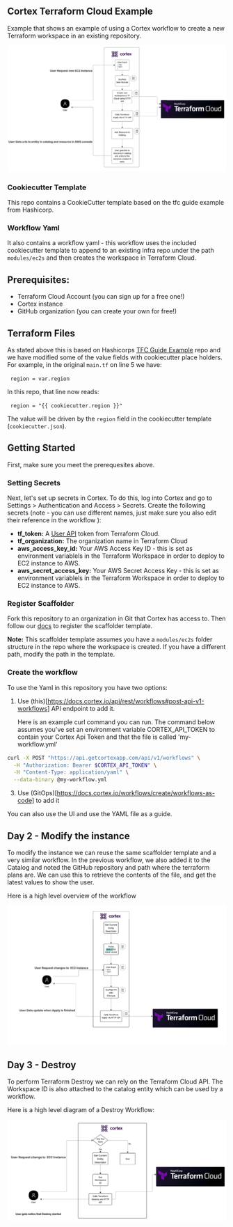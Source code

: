 ## Cortex Terraform Cloud Example

Example that shows an example of using a Cortex workflow to create a new Terraform workspace in an existing repository.

![workflow](/images/workflow.png)

### Cookiecutter Template

This repo contains a CookieCutter template based on the tfc guide example from Hashicorp.

### Workflow Yaml

It also contains a workflow yaml - this workflow uses the included cookiecutter template to append to an existing infra repo under the path `modules/ec2s` and then creates the workspace in Terraform Cloud.

## Prerequisites:
* Terraform Cloud Account (you can sign up for a free one!)
* Cortex instance
* GitHub organization (you can create your own for free!)


## Terraform Files

As stated above this is based on Hashicorps [TFC Guide Example](https://github.com/hashicorp/tfc-guide-example) repo and we have modified some of the value fields with cookiecutter place holders. For example, in the original `main.tf` on line 5 we have:

 <code> region = var.region </code>

In this repo, that line now reads:


<code>  region = "{{ cookiecutter.region }}" </code>

The value will be driven by the `region` field in the cookiecutter template (`cookiecutter.json`).

## Getting Started

First, make sure you meet the prerequesites above. 

### Setting Secrets

Next, let's set up secrets in Cortex. To do this, log into Cortex and go to Settings > Authentication and Access > Secrets. Create the following secrets (note - you can use different names, just make sure you also edit their reference in the workflow ):

* **tf_token:** A [User API](https://developer.hashicorp.com/terraform/cloud-docs/users-teams-organizations/api-tokens#user-api-tokens) token from Terraform Cloud.
* **tf_organization:** The organization name in Terraform Cloud
* **aws_access_key_id:** Your AWS Access Key ID - this is set as environment variablels in the Terraform Workspace in order to deploy to EC2 instance to AWS.
* **aws_secret_access_key:** Your AWS Secret Access Key - this is set as environment variablels in the Terraform Workspace in order to deploy to EC2 instance to AWS.

### Register Scaffolder

Fork this repository to an organization in Git that Cortex has access to. Then follow our [docs](https://docs.cortex.io/workflows/scaffolder) to register the scaffolder template.

**Note:** This scaffolder template assumes you have a `modules/ec2s` folder structure in the repo where the workspace is created. If you have a different path, modify the path in the template.

### Create the workflow

To use the Yaml in this repository you have two options:
1. Use (this)[https://docs.cortex.io/api/rest/workflows#post-api-v1-workflows] API endpoint to add it.

   Here is an example curl command you can run. The command below assumes you've set an environment variable CORTEX_API_TOKEN to contain your Cortex Api Token and that the file is called 'my-workflow.yml'

~~~sh
curl -X POST "https://api.getcortexapp.com/api/v1/workflows" \
  -H "Authorization: Bearer $CORTEX_API_TOKEN" \
  -H "Content-Type: application/yaml" \
  --data-binary @my-workflow.yml 

~~~   
   
3. Use (GitOps)[https://docs.cortex.io/workflows/create/workflows-as-code] to add it

You can also use the UI and use the YAML file as a guide.

## Day 2 - Modify the instance

To modify the instance we can reuse the same scaffolder template and a very similar workflow. In the previous workflow, we also added it to the Catalog and noted the GitHub repository and path  where the terraform plans are. We can use this to retrieve the contents of the file, and get the latest values to show the user.

Here is a high level overview of the workflow

![Workflow Day 2](/images/workflow-day2.png)

## Day 3 - Destroy

To perform Terraform Destroy we can rely on the Terraform Cloud API. The Workspace ID is also attached to the catalog entity which can be used by a workflow.

Here is a high level diagram of a Destroy Workflow:

![Workflow Destroy](/images/workflow-destroy.png)

